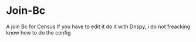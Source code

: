 # Join-Bc
A join Bc for Census
If you have to edit it do it with Dnspy, i do not freacking know how to do the config
